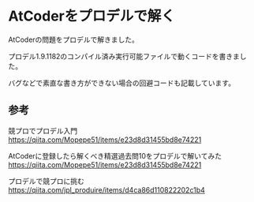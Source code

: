 # AtCoderをプロデルで解く
AtCoderの問題をプロデルで解きました。

プロデル1.9.1182のコンパイル済み実行可能ファイルで動くコードを書きました。

バグなどで素直な書き方ができない場合の回避コードも記載しています。

## 参考
競プロでプロデル入門
https://qiita.com/Mopepe51/items/e23d8d31455bd8e74221

AtCoderに登録したら解くべき精選過去問10をプロデルで解いてみた
https://qiita.com/Mopepe51/items/e23d8d31455bd8e74221

プロデルで競プロに挑む
https://qiita.com/jpl_produire/items/d4ca86d110822202c1b4
